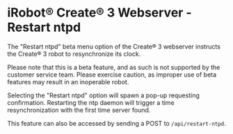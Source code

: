 # iRobot® Create® 3 Webserver - Restart ntpd
The "Restart ntpd" beta menu option of the Create® 3 webserver instructs the Create® 3 robot to resynchronize its clock.

Please note that this is a beta feature, and as such is not supported by the customer service team.
Please exercise caution, as improper use of beta features may result in an inoperable robot.

Selecting the "Restart ntpd" option will spawn a pop-up requesting confirmation.
Restarting the ntp daemon will trigger a time resynchronization with the first time server found.

This feature can also be accessed by sending a POST to `/api/restart-ntpd`.

[^1]: All trademarks mentioned are the property of their respective owners.